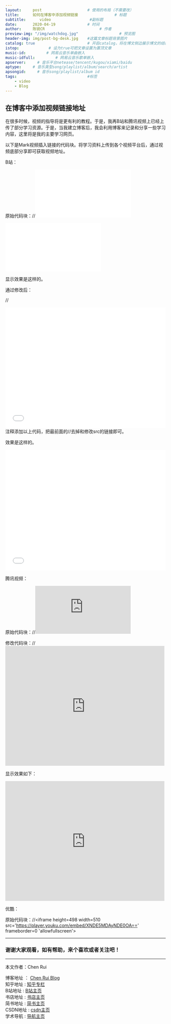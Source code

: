 ```yaml
---
layout:     post   				    # 使用的布局（不需要改）
title:      如何在博客中添加视频链接 				# 标题 
subtitle:      video                 #副标题
date:       2020-04-19 				# 时间
author:     陈锐CR 						# 作者
preview-img: "/img/watchdog.jpg" 		          # 预览图
header-img: img/post-bg-desk.jpg 	#这篇文章标题背景图片
catalog: true 						# 开启catalog，将在博文侧边展示博文的结构
istop:             # 设为true可把文章设置为置顶文章
music-id:         # 网易云音乐单曲嵌入
music-idfull:         # 网易云音乐歌单嵌入
apserver:     # 音乐平台netease/tencent/kugou/xiami/baidu
aptype:     # 音乐类型song/playlist/album/search/artist
apsongid:     # 音乐song/playlist/album id
tags:								#标签
    - video
    - Blog
---
```

## 在博客中添加视频链接地址

在很多时候，视频的指导将是更有利的教程。于是，我再B站和腾讯视频上已经上传了部分学习资源。于是，当我建立博客后，我会利用博客来记录和分享一些学习内容，这里将是我的主要学习网页。

以下是Mark视频插入链接的代码块。将学习资料上传到各个视频平台后，通过视频底部分享即可获取视频地址。

B站：

原始代码块：//<iframe src="//player.bilibili.com/player.html?aid=882681737&bvid=BV1qK4y1r72j&cid=174301383&page=1" scrolling="no" border="0" frameborder="no" framespacing="0" allowfullscreen="true"> </iframe>  

<iframe src="//player.bilibili.com/player.html?aid=882681737&bvid=BV1qK4y1r72j&cid=174301383&page=1" scrolling="no" border="0" frameborder="no" framespacing="0" allowfullscreen="true"> </iframe>

显示效果是这样的。

通过修改后：

//<div style = "position: relative; width:100%;height:0;padding-bottom:75%;"><iframe src="//player.bilibili.com/player.html?aid=882681737&bvid=BV1qK4y1r72j&cid=174301383&page=1" scrolling="no" border="0" frameborder="no" framespacing="0" allowfullscreen="true" style="position: absolute; width: 100%; height: 100%; left:0;top0;"> </iframe></div> 注释添加以上代码，把最前面的//去掉和修改src的链接即可。

效果是这样的。

<div style = "position: relative; width:100%;height:0;padding-bottom:75%;"><iframe src="//player.bilibili.com/player.html?aid=882681737&bvid=BV1qK4y1r72j&cid=174301383&page=1" scrolling="no" border="0" frameborder="no" framespacing="0" allowfullscreen="true" style="position: absolute; width: 100%; height: 100%; left:0;top0;"> </iframe></div>









腾讯视频：

原始代码块：//<iframe frameborder="0" src="https://v.qq.com/txp/iframe/player.html?vid=g0953gsukzj" allowFullScreen="true"></iframe>

修改代码块：//<iframe frameborder="0" src="https://v.qq.com/txp/iframe/player.html?vid=g0953gsukzj&amp;width=500&amp;height=375&amp;auto=0" allowfullscreen="" frameborder="0" height="375" width="500"></iframe>

显示效果如下：

<iframe frameborder="0" src="https://v.qq.com/txp/iframe/player.html?vid=g0953gsukzj&amp;width=500&amp;height=375&amp;auto=0" allowfullscreen="" frameborder="0" height="375" width="500"></iframe>



优酷：

原始代码块：//<iframe height=498 width=510 src='https://player.youku.com/embed/XNDE5MDAyNDE0OA==' frameborder=0 'allowfullscreen'></iframe>



----------

### 谢谢大家观看，如有帮助，来个喜欢或者关注吧！

----------

 本文作者：Chen Rui

 博客地址   ： [Chen Rui Blog][1] <br>
 知乎地址   :  [知乎专栏][2] <br>
 B站地址   :  [B站主页][3] <br> 书店地址   :  [书店主页](https://j.youzan.com/S8UKli)<br> 简书地址   :  [简书主页](https://www.jianshu.com/u/899df98f18e3)<br> CSDN地址   :  [csdn主页](https://blog.csdn.net/craig_cc)<br> 学术导航   :  [导航主页](https://7988888.xyz/2daohang/)

[1]: http://7988888.xyz/
[2]: https://www.zhihu.com/people/braintechnology
[3]: https://space.bilibili.com/328549846

